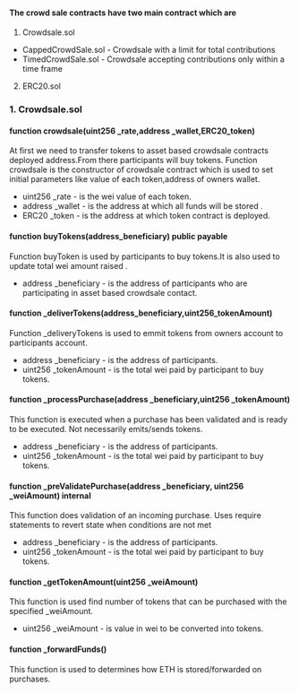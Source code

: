 #### The crowd sale contracts have two main contract which are 
1. Crowdsale.sol
  + CappedCrowdSale.sol - Crowdsale with a limit for total contributions
  + TimedCrowdSale.sol - Crowdsale accepting contributions only within a time frame
2. ERC20.sol


### 1. Crowdsale.sol
#### function crowdsale(uint256 _rate,address _wallet,ERC20_token)
  At first we need to transfer tokens to asset based crowdsale contracts deployed address.From there participants will buy tokens. 
  Function crowdsale is the constructor of crowdsale contract which is used to set initial parameters like value of each token,address     of owners wallet.
  + uint256 _rate - is the wei value of each token.
  + address _wallet - is the address at which all funds will be stored .
  + ERC20 _token - is the address at which token contract is deployed.
  

#### function buyTokens(address_beneficiary) public payable
  Function buyToken is used by participants to buy tokens.It is also used to update total wei amount raised .
  + address _beneficiary - is the address of participants who are participating in asset based crowdsale contact.
  

#### function _deliverTokens(address_beneficiary,uint256_tokenAmount)
  Function _deliveryTokens is used to emmit tokens from owners account to participants account.
  + address _beneficiary - is the address of participants.
  + uint256 _tokenAmount - is the total wei paid by participant to buy tokens.
 

#### function _processPurchase(address _beneficiary,uint256 _tokenAmount)
  This function is executed when a purchase has been validated and is ready to be executed. Not necessarily emits/sends tokens.
  + address _beneficiary - is the address of participants.
  + uint256 _tokenAmount - is the total wei paid by participant to buy tokens.

#### function _preValidatePurchase(address _beneficiary, uint256 _weiAmount) internal
  This function does validation of an incoming purchase. Uses require statements to revert state when conditions are not met
  + address _beneficiary - is the address of participants.
  + uint256 _tokenAmount - is the total wei paid by participant to buy tokens.

#### function _getTokenAmount(uint256 _weiAmount)
  This function is used find number of tokens that can be purchased with the specified _weiAmount.
  + uint256 _weiAmount - is value in wei to be converted into tokens.
  

#### function _forwardFunds()
  This function is used to determines how ETH is stored/forwarded on purchases.


